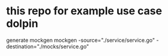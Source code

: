# this repo for example use case dolpin


generate mockgen
mockgen -source="./service/service.go" -destination="./mocks/service.go"